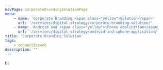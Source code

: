 ```yaml
---
navPage: corporateBrandingSolutionPage
menu:
    - name: 'Corporate Branding <span class="yellow">Solution</span>'
      url: '/services/digital-strategy/corporate-branding-solution/'
    - name: 'Android and <span class="yellow">iPhone application</span>'
      url: '/services/digital-strategy/android-and-iphone-application/'
title: 'Corporate Branding Solution'
tags: 
    - connect2ozweb
description: ""
---
```


hi 